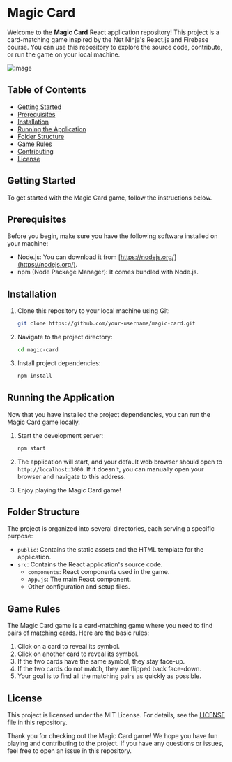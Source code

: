 # Magic Card

Welcome to the **Magic Card** React application repository! This project is a card-matching game inspired by the Net Ninja's React.js and Firebase course. You can use this repository to explore the source code, contribute, or run the game on your local machine.

![image](https://github.com/HossinAmin/Magic-Cards/assets/69393843/d6bf64a9-a147-4301-8582-2de8f1359ba2)


## Table of Contents

- [Getting Started](#getting-started)
- [Prerequisites](#prerequisites)
- [Installation](#installation)
- [Running the Application](#running-the-application)
- [Folder Structure](#folder-structure)
- [Game Rules](#game-rules)
- [Contributing](#contributing)
- [License](#license)

## Getting Started

To get started with the Magic Card game, follow the instructions below.

## Prerequisites

Before you begin, make sure you have the following software installed on your machine:

- Node.js: You can download it from [https://nodejs.org/](https://nodejs.org/).
- npm (Node Package Manager): It comes bundled with Node.js.

## Installation

1. Clone this repository to your local machine using Git:

   ```bash
   git clone https://github.com/your-username/magic-card.git
   ```

2. Navigate to the project directory:

   ```bash
   cd magic-card
   ```

3. Install project dependencies:

   ```bash
   npm install
   ```

## Running the Application

Now that you have installed the project dependencies, you can run the Magic Card game locally.

1. Start the development server:

   ```bash
   npm start
   ```

2. The application will start, and your default web browser should open to `http://localhost:3000`. If it doesn't, you can manually open your browser and navigate to this address.

3. Enjoy playing the Magic Card game!

## Folder Structure

The project is organized into several directories, each serving a specific purpose:

- `public`: Contains the static assets and the HTML template for the application.
- `src`: Contains the React application's source code.
  - `components`: React components used in the game.
  - `App.js`: The main React component.
  - Other configuration and setup files.

## Game Rules

The Magic Card game is a card-matching game where you need to find pairs of matching cards. Here are the basic rules:

1. Click on a card to reveal its symbol.
2. Click on another card to reveal its symbol.
3. If the two cards have the same symbol, they stay face-up.
4. If the two cards do not match, they are flipped back face-down.
5. Your goal is to find all the matching pairs as quickly as possible.



## License

This project is licensed under the MIT License. For details, see the [LICENSE](LICENSE) file in this repository.

Thank you for checking out the Magic Card game! We hope you have fun playing and contributing to the project. If you have any questions or issues, feel free to open an issue in this repository.
